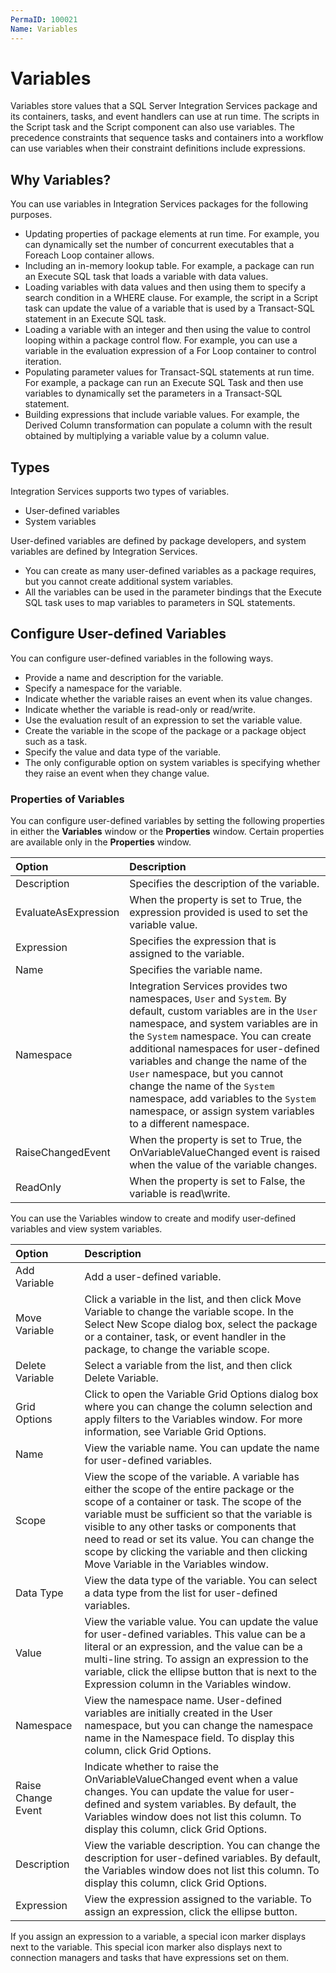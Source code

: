 ```yaml
---
PermaID: 100021
Name: Variables
---
```


# Variables

Variables store values that a SQL Server Integration Services package and its containers, tasks, and event handlers can use at run time. The scripts in the Script task and the Script component can also use variables. The precedence constraints that sequence tasks and containers into a workflow can use variables when their constraint definitions include expressions.

## Why Variables?

You can use variables in Integration Services packages for the following purposes.

 - Updating properties of package elements at run time. For example, you can dynamically set the number of concurrent executables that a Foreach Loop container allows.
 - Including an in-memory lookup table. For example, a package can run an Execute SQL task that loads a variable with data values.
 - Loading variables with data values and then using them to specify a search condition in a WHERE clause. For example, the script in a Script task can update the value of a variable that is used by a Transact-SQL statement in an Execute SQL task.
 - Loading a variable with an integer and then using the value to control looping within a package control flow. For example, you can use a variable in the evaluation expression of a For Loop container to control iteration.
 - Populating parameter values for Transact-SQL statements at run time. For example, a package can run an Execute SQL Task and then use variables to dynamically set the parameters in a Transact-SQL statement.
 - Building expressions that include variable values. For example, the Derived Column transformation can populate a column with the result obtained by multiplying a variable value by a column value.

## Types

Integration Services supports two types of variables. 

 - User-defined variables
 - System variables 

User-defined variables are defined by package developers, and system variables are defined by Integration Services. 

 - You can create as many user-defined variables as a package requires, but you cannot create additional system variables.
 - All the variables can be used in the parameter bindings that the Execute SQL task uses to map variables to parameters in SQL statements.

## Configure User-defined Variables

You can configure user-defined variables in the following ways.

 - Provide a name and description for the variable.
 - Specify a namespace for the variable.
 - Indicate whether the variable raises an event when its value changes.
 - Indicate whether the variable is read-only or read/write.
 - Use the evaluation result of an expression to set the variable value.
 - Create the variable in the scope of the package or a package object such as a task.
 - Specify the value and data type of the variable.
 - The only configurable option on system variables is specifying whether they raise an event when they change value.

### Properties of Variables

You can configure user-defined variables by setting the following properties in either the **Variables** window or the **Properties** window. Certain properties are available only in the **Properties** window.

| Option            | Description                                                                 |
| :-----------------| :---------------------------------------------------------------------------|
| Description       | Specifies the description of the variable.                                  |
| EvaluateAsExpression  | When the property is set to True, the expression provided is used to set the variable value. |
| Expression        | Specifies the expression that is assigned to the variable.                  |
| Name              | Specifies the variable name.                                                |
| Namespace         | Integration Services provides two namespaces, `User` and `System`. By default, custom variables are in the `User` namespace, and system variables are in the `System` namespace. You can create additional namespaces for user-defined variables and change the name of the `User` namespace, but you cannot change the name of the `System` namespace, add variables to the `System` namespace, or assign system variables to a different namespace. |
| RaiseChangedEvent | When the property is set to True, the OnVariableValueChanged event is raised when the value of the variable changes. |
| ReadOnly          | When the property is set to False, the variable is read\write.              |

You can use the Variables window to create and modify user-defined variables and view system variables.

| Option            | Description                                                                 |
| :-----------------| :---------------------------------------------------------------------------|
| Add Variable      | Add a user-defined variable.
| Move Variable     | Click a variable in the list, and then click Move Variable to change the variable scope. In the Select New Scope dialog box, select the package or a container, task, or event handler in the package, to change the variable scope.
| Delete Variable   | Select a variable from the list, and then click Delete Variable.
| Grid Options      | Click to open the Variable Grid Options dialog box where you can change the column selection and apply filters to the Variables window. For more information, see Variable Grid Options.
| Name              | View the variable name. You can update the name for user-defined variables.
| Scope             | View the scope of the variable. A variable has either the scope of the entire package or the scope of a container or task. The scope of the variable must be sufficient so that the variable is visible to any other tasks or components that need to read or set its value. You can change the scope by clicking the variable and then clicking Move Variable in the Variables window.
| Data Type         | View the data type of the variable. You can select a data type from the list for user-defined variables.
| Value             | View the variable value. You can update the value for user-defined variables. This value can be a literal or an expression, and the value can be a multi-line string. To assign an expression to the variable, click the ellipse button that is next to the Expression column in the Variables window.
| Namespace         | View the namespace name. User-defined variables are initially created in the User namespace, but you can change the namespace name in the Namespace field. To display this column, click Grid Options.
| Raise Change Event| Indicate whether to raise the OnVariableValueChanged event when a value changes. You can update the value for user-defined and system variables. By default, the Variables window does not list this column. To display this column, click Grid Options.
| Description       | View the variable description. You can change the description for user-defined variables. By default, the Variables window does not list this column. To display this column, click Grid Options.
| Expression        | View the expression assigned to the variable. To assign an expression, click the ellipse button.

If you assign an expression to a variable, a special icon marker displays next to the variable. This special icon marker also displays next to connection managers and tasks that have expressions set on them.
